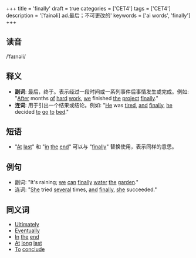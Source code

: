 +++
title = 'finally'
draft = true
categories = ['CET4']
tags = ['CET4']
description = '[ˈfainəli] ad.最后；不可更改的'
keywords = ['ai words', 'finally']
+++

## 读音
/ˈfaɪnəli/

## 释义
- **副词**: 最后，终于。表示经过一段时间或一系列事件后事情发生或完成。例如: "[After](/zh/post/after/) months [of](/zh/post/of/) [hard](/zh/post/hard/) [work](/zh/post/work/), [we](/zh/post/we/) finished [the](/zh/post/the/) [project](/zh/post/project/) [finally](/zh/post/finally/)."
- **连词**: 用于引出一个结果或结论。例如: "[He](/zh/post/he/) was [tired](/zh/post/tired/), [and](/zh/post/and/) [finally](/zh/post/finally/), [he](/zh/post/he/) decided [to](/zh/post/to/) [go](/zh/post/go/) [to](/zh/post/to/) [bed](/zh/post/bed/)."

## 短语
- "[At](/zh/post/at/) [last](/zh/post/last/)" 和 "[in](/zh/post/in/) [the](/zh/post/the/) [end](/zh/post/end/)" 可以与 "[finally](/zh/post/finally/)" 替换使用，表示同样的意思。

## 例句
- 副词: "It's raining; [we](/zh/post/we/) [can](/zh/post/can/) [finally](/zh/post/finally/) [water](/zh/post/water/) [the](/zh/post/the/) [garden](/zh/post/garden/)."
- 连词: "[She](/zh/post/she/) tried [several](/zh/post/several/) times, [and](/zh/post/and/) [finally](/zh/post/finally/), [she](/zh/post/she/) succeeded."

## 同义词
- [Ultimately](/zh/post/ultimately/)
- [Eventually](/zh/post/eventually/)
- [In](/zh/post/in/) [the](/zh/post/the/) [end](/zh/post/end/)
- [At](/zh/post/at/) [long](/zh/post/long/) [last](/zh/post/last/)
- [To](/zh/post/to/) [conclude](/zh/post/conclude/)
